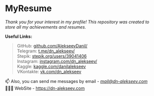 # MyResume
_Thank you for your interest in my profile! This repository was created to store all my achievements and resumes._

**Useful Links:**
> GitHub: [github.com/AlekseevDanil/](https://github.com/AlekseevDanil/) \
> Telegram: [t.me/dn_alekseev/](https://t.me/dn_alekseev/) \
> Stepik: [stepik.org/users/39041406](https://stepik.org/users/39041406) \
> Instagram: [instagram.com/dn_alekseev/](https://instagram.com/dn_alekseev/) \
> Kaggle: [kaggle.com/danilalekseev](https://kaggle.com/danilalekseev) \
> VKontakte: [vk.com/dn_alekseev](https://vk.com/dn_alekseev) 

📫 Also, you can send me messages by email - *mail@dn-alekseev.com*\
👨🏻‍💻 WebSite - https://dn-alekseev.com
